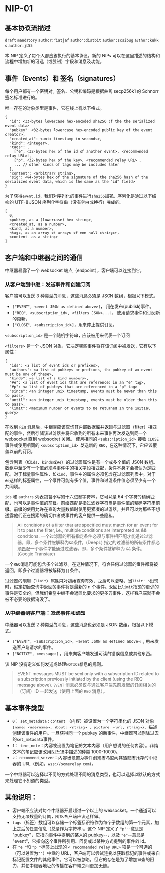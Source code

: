 # NIP-01

## 基本协议流描述

`draft` `mandatory` `author:fiatjaf` `author:distbit` `author:scsibug` `author:kukks` `author:jb55`

本 NIP 定义了每个人都应该执行的基本协议。新的 NIPs 可以在这里描述的结构和流程中增加新的可选（或强制）字段和消息及功能。

## 事件（Events）和 签名（signatures）

每个用户都有一个密钥对。签名、公钥和编码是根据曲线 secp256k1 的 Schnorr 签名标准进行的。

唯一存在的对象类型是事件，它在线上有以下格式。

```
{
  "id": <32-bytes lowercase hex-encoded sha256 of the the serialized event data>
  "pubkey": <32-bytes lowercase hex-encoded public key of the event creator>,
  "created_at": <unix timestamp in seconds>,
  "kind": <integer>,
  "tags": [
    ["e", <32-bytes hex of the id of another event>, <recommended relay URL>],
    ["p", <32-bytes hex of the key>, <recommended relay URL>],
    ... // other kinds of tags may be included later
  ],
  "content": <arbitrary string>,
  "sig": <64-bytes hex of the signature of the sha256 hash of the serialized event data, which is the same as the "id" field>
}
```

为了获得`event.id`，我们对序列化的事件进行`sha256`加密。序列化是通过以下结构的 UTF-8 JSON 序列化字符串（没有空白或换行）完成的。

```
[
  0,
  <pubkey, as a (lowercase) hex string>,
  <created_at, as a number>,
  <kind, as a number>,
  <tags, as an array of arrays of non-null strings>,
  <content, as a string>
]
```

## 客户端和中继器之间的通信

中继器暴露了一个 websocket 端点（endpoint），客户端可以连接到它。

### 从客户端到中继：发送事件和创建订阅

客户端可以发送 3 种类型的消息，这些消息必须是 JSON 数组，根据以下模式。

- `["EVENT", <event JSON as defined above>]`， 用在发布(publish)事件。
- `["REQ", <subscription_id>, <filters JSON>...]`， 使用请求事件和订阅新的更新。
- `["CLOSE", <subscription_id>]`，用来停止提供订阅。

`<subscription_id>` 是一个随机字符串，应该被用来代表一个订阅

`<filters>` 是一个 JSON 对象，它决定哪些事件将在该订阅中被发送，它有以下属性：

```
{
  "ids": <a list of event ids or prefixes>,
  "authors": <a list of pubkeys or prefixes, the pubkey of an event must be one of these>,
  "kinds": <a list of a kind numbers>,
  "#e": <a list of event ids that are referenced in an "e" tag>,
  "#p": <a list of pubkeys that are referenced in a "p" tag>,
  "since": <an integer unix timestamp, events must be newer than this to pass>,
  "until": <an integer unix timestamp, events must be older than this to pass>,
  "limit": <maximum number of events to be returned in the initial query>
}
```

在收到 `REQ` 消息后，中继器应该查询其内部数据库并返回与过滤器（filter）相匹配的事件，然后存储该过滤器并将它收到的所有未来事件再次发送到同一个 websocket 直到 websocket 关闭。 使用相同的 `<subscription_id> `接收 `CLOSE` 事件或使用相同的 `<subscription_id> `发送新的 `REQ`，在这种情况下，它应该覆盖以前的订阅。

包含列表（如`ids`、`kinds`或`#e`）的过滤器属性是有一个或多个值的 JSON 数组。数组中至少有一个值必须与事件中的相关字段相匹配，条件本身才会被认为是匹配。对于标量事件属性，如`kind`，事件中的属性必须包含在过滤器列表中。对于`#e`这样的标签属性，一个事件可能有多个值，事件和过滤条件值必须至少有一个共同项。

`ids` 和 `authors` 列表包含小写的十六进制字符串，它可以是 64 个字符的精确匹配，也可以是事件值的前缀。前缀匹配是指过滤器字符串是事件值的精确字符串前缀。前缀的使用允许在查询大量数值时使用更紧凑的过滤器，并且可以为那些不想透露他们正在搜索的确切作者或事件的客户提供一些隐私。

> All conditions of a filter that are specified must match for an event for it to pass the filter, i.e., multiple conditions are interpreted as && conditions.
> 一个过滤器的所有指定条件必须与事件相匹配才能通过过滤器，即，多个条件被解释为`&&`条件。(DeepL)
> 指定的过滤器的所有条件都必须匹配一个事件才能通过过滤器，即，多个条件被解释为 `&&` 条件。(Google Translate)

一个`REQ`消息可能包含多个过滤器。在这种情况下，符合任何过滤器的事件都将被返回，即多个过滤器将被解释为`||`条件。

过滤器的限制（`limit`）属性只对初始查询有效，之后可以忽略。当`limit: n`出现时，假定初始查询中返回的事件将是最新的 n 个事件。返回比`limit`指定的更少的事件是安全的，但我们希望中继不会返回比要求的更多的事件，这样客户端就不会被不必要的数据淹没了。

### 从中继器到客户端：发送事件和通知

中继器可以发送 2 种类型的消息，这些消息也必须是 JSON 数组，根据以下模式。

- `["EVENT", <subscription_id>, <event JSON as defined above>]` , 用来发送客户端请求的事件。
- `["NOTICE", <message>]` ，用来向客户端发送可读的错误信息或其他东西。

该 NIP 没有定义如何发送或处理`NOTICE`信息的规则。

> EVENT messages MUST be sent only with a subscription ID related to a subscription previously initiated by the client (using the REQ message above).
> `EVENT` 消息必须仅与通过客户端先前发起的订阅相关的（订阅）ID 一起发送（使用上面的 `REQ` 消息）。

## 基本事件类型

- `0`： `set_metadata` : `content` （内容）被设置为一个字符串化的 JSON 对象`{name: <username>, about: <string> , picture: <url, string>}`，描述创建该事件的用户。一旦获得同一个 pubkey 的新事件，中继器可以删除过去的`set_metadata`事件。
- `1`： `text_note`：内容被设置为笔记的文本内容（用户想说的任何内容）。非纯文本的笔记应该改用[NIP-16](https://github.com/nerd010/nips/blob/master/16.md)中描述的种类 1000-10000。
- `2`：`recommend_server`：内容被设置为事件创建者希望向其追随者推荐的中继器的 URL（例如，`wss://somerelay.com`）。

一个中继器可以选择以不同的方式处理不同的消息类型，也可以选择以默认的方式来处理它不知道的类型。

## 其他说明：

- 客户端不应该对每个中继器开启超过一个以上的 websocket。一个通道可以支持无限数量的订阅，所以客户端应该这样做。
- `tags`（标签）数组可以存储一个标签标识符作为每个子数组的第一个元素，加上之后的任意信息（总是作为字符串）。这个 NIP 定义了 `"p"`--意思是 "pubkey"，它指向事件中提到的某人的 pubkey--，以及 `"e"`--意思是 "event"，它指向这个事件所引用、回复或以某种方式提到的事件的 id。
- 在 `"e "`和 `"p "`标签上出现的 `< recommended relay URL>` 项是一个可选的（可以设置为`""`）中继的 URL，客户端可以尝试连接以获取标记的事件或来自标记配置文件的其他事件。它可以被忽略，但它的存在是为了增加审查的阻力，并使中继器地址的传播在客户端之间更加无缝。
